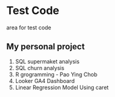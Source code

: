 # Test Code
area for test code

## My personal project

1. SQL supermaket analysis
2. SQL churn analysis
3. R grogramming - Pao Ying Chob
4. Looker GA4 Dashboard
5. Linear Regression Model Using caret
